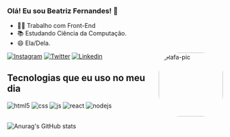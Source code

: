 ### Olá! Eu sou Beatriz Fernandes! 🦊

- 👩‍💻 Trabalho com Front-End
- 📚 Estudando Ciência da Computação.
- 😄 Ela/Dela.

[![Instagram](https://img.shields.io/badge/Instagram-E4405F?style=for-the-badge&logo=instagram&logoColor=white)](https://instagram.com/biatpm)
[![Twitter](https://img.shields.io/badge/Twitter-1DA1F2?style=for-the-badge&logo=twitter&logoColor=white)](https://twitter.com/biatpm)
[![Linkedin](https://img.shields.io/badge/LinkedIn-0077B5?style=for-the-badge&logo=linkedin&logoColor=white)](https://linkedin.com/in/anabfernandes)
<img align="right" alt="Rafa-pic" height="150" style="border-radius:50px;" src="https://i.picasion.com/pic92/90ebd5d978df430fd449fd19763b437d.gif">
</div>

## Tecnologias que eu uso no meu dia

<div style="display: inline_block">
  <img align="center" alt="html5" src="https://img.shields.io/badge/HTML5-E34F26?style=for-the-badge&logo=html5&logoColor=white" />
  <img align="center" alt="css" src="https://img.shields.io/badge/CSS3-1572B6?style=for-the-badge&logo=css3&logoColor=white" />
  <img align="center" alt="js" src="https://img.shields.io/badge/JavaScript-F7DF1E?style=for-the-badge&logo=javascript&logoColor=black" />
  <img align="center" alt="react" src="https://img.shields.io/badge/React-20232A?style=for-the-badge&logo=react&logoColor=61DAFB" />
  <img align="center" alt="nodejs" src="https://img.shields.io/badge/Node.js-43853D?style=for-the-badge&logo=node.js&logoColor=white" />
</div><br/>

![Anurag's GitHub stats](https://github-readme-stats.vercel.app/api?username=anabfernandess&show_icons=true&theme=radical)
